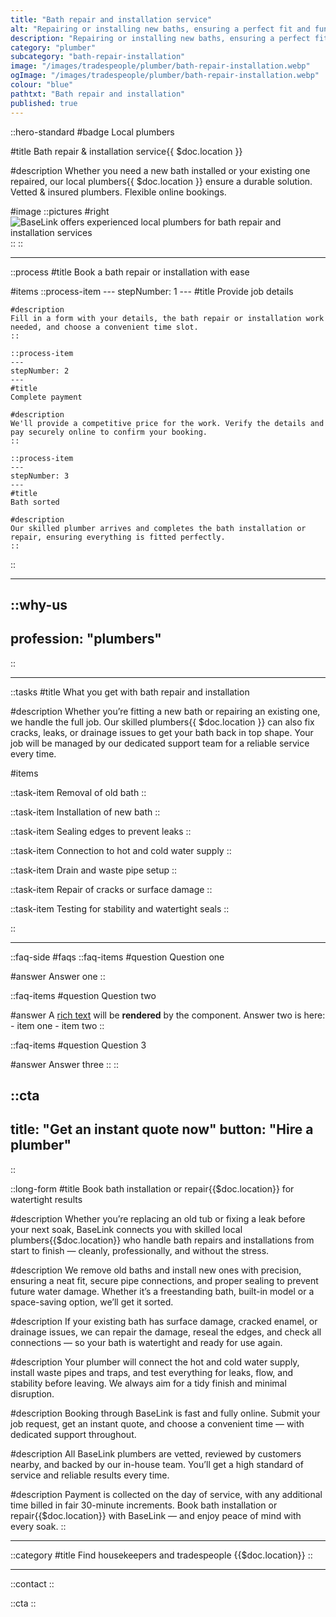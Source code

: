 ```yaml
---
title: "Bath repair and installation service"
alt: "Repairing or installing new baths, ensuring a perfect fit and function"
description: "Repairing or installing new baths, ensuring a perfect fit and function"
category: "plumber"
subcategory: "bath-repair-installation"
image: "/images/tradespeople/plumber/bath-repair-installation.webp"
ogImage: "/images/tradespeople/plumber/bath-repair-installation.webp"
colour: "blue"
pathtxt: "Bath repair and installation"
published: true
---
```


::hero-standard
#badge
Local plumbers

#title
Bath repair & installation service{{ $doc.location }}

#description
Whether you need a new bath installed or your existing one repaired, our local plumbers{{ $doc.location }} ensure a durable solution. Vetted & insured plumbers. Flexible online bookings.

#image
    ::pictures
    #right
    ![BaseLink offers experienced local plumbers for bath repair and installation services](/images/tradespeople/plumber/bath-repair-installation.webp)
    ::
::

---

::process
#title
Book a bath repair or installation with ease

#items
    ::process-item
    ---
    stepNumber: 1
    ---
    #title
    Provide job details

    #description
    Fill in a form with your details, the bath repair or installation work needed, and choose a convenient time slot.
    ::
    
    ::process-item
    ---
    stepNumber: 2
    ---
    #title
    Complete payment

    #description
    We'll provide a competitive price for the work. Verify the details and pay securely online to confirm your booking.
    ::

    ::process-item
    ---
    stepNumber: 3
    ---
    #title
    Bath sorted

    #description
    Our skilled plumber arrives and completes the bath installation or repair, ensuring everything is fitted perfectly.
    ::
::

---

::why-us
---
profession: "plumbers"
---
::

---

::tasks
#title
What you get with bath repair and installation

#description
Whether you’re fitting a new bath or repairing an existing one, we handle the full job. Our skilled plumbers{{ $doc.location }} can also fix cracks, leaks, or drainage issues to get your bath back in top shape. Your job will be managed by our dedicated support team for a reliable service every time.

#items

  ::task-item
  Removal of old bath
  ::

  ::task-item
  Installation of new bath
  ::

  ::task-item
  Sealing edges to prevent leaks
  ::

  ::task-item
  Connection to hot and cold water supply
  ::

  ::task-item
  Drain and waste pipe setup
  ::

  ::task-item
  Repair of cracks or surface damage
  ::

  ::task-item
  Testing for stability and watertight seals
  ::

::

---

::faq-side
#faqs
  ::faq-items
  #question
  Question one

  #answer
  Answer one
  ::

  ::faq-items
  #question
  Question two

  #answer
  A [rich text](/services/commercial-cleaning) will be **rendered** by the component.
  Answer two is here:
    - item one
    - item two
  ::

  ::faq-items
  #question
  Question 3

  #answer
  Answer three
  ::
::

::cta
---
title: "Get an instant quote now"
button: "Hire a plumber"
---
::

::long-form
#title
Book bath installation or repair{{$doc.location}} for watertight results

#description
Whether you’re replacing an old tub or fixing a leak before your next soak, BaseLink connects you with skilled local plumbers{{$doc.location}} who handle bath repairs and installations from start to finish — cleanly, professionally, and without the stress.

#description
We remove old baths and install new ones with precision, ensuring a neat fit, secure pipe connections, and proper sealing to prevent future water damage. Whether it’s a freestanding bath, built-in model or a space-saving option, we’ll get it sorted.

#description
If your existing bath has surface damage, cracked enamel, or drainage issues, we can repair the damage, reseal the edges, and check all connections — so your bath is watertight and ready for use again.

#description
Your plumber will connect the hot and cold water supply, install waste pipes and traps, and test everything for leaks, flow, and stability before leaving. We always aim for a tidy finish and minimal disruption.

#description
Booking through BaseLink is fast and fully online. Submit your job request, get an instant quote, and choose a convenient time — with dedicated support throughout.

#description
All BaseLink plumbers are vetted, reviewed by customers nearby, and backed by our in-house team. You’ll get a high standard of service and reliable results every time.

#description
Payment is collected on the day of service, with any additional time billed in fair 30-minute increments. Book bath installation or repair{{$doc.location}} with BaseLink — and enjoy peace of mind with every soak.
::

---

::category
#title
Find housekeepers and tradespeople {{$doc.location}}
::

---

::contact
::

::cta
::